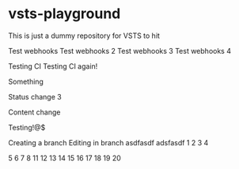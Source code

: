 # vsts-playground

This is just a dummy repository for VSTS to hit

Test webhooks
Test webhooks 2
Test webhooks 3
Test webhooks 4

Testing CI
Testing CI again!

Something

Status change 3

Content change

Testing!@$

Creating a branch
Editing in branch
asdfasdf
adsfasdf
1
2
3
4

5
6
7
8
1 1  
 1 2  
 1 3  
 1 4  
 1 5  
 1 6  
 1 7  
 1 8  
 1 9  
 2 0  
 